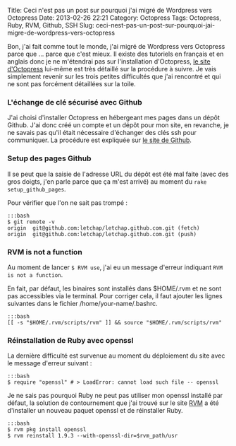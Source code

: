 Title: Ceci n'est pas un post sur pourquoi j'ai migré de Wordpress vers Octopress
Date: 2013-02-26 22:21
Category: Octopress
Tags: Octopress, Ruby, RVM, Github, SSH
Slug: ceci-nest-pas-un-post-sur-pourquoi-jai-migre-de-wordpress-vers-octopress

Bon, j'ai fait comme tout le monde, j'ai migré de Wordpress vers Octopress parce que ... parce que c'est mieux. Il existe des tutoriels en français et en anglais donc je ne m'étendrai pas sur l'installation d'Octopress, [le site d'Octopress](http://octopress.org/) lui-même est très détaillé sur la procédure à suivre. Je vais simplement revenir sur les trois petites difficultés que j'ai rencontré et qui ne sont pas forcément détaillées sur la toile.

### L'échange de clé sécurisé avec Github

J'ai choisi d'installer Octopress en hébergeant mes pages dans un dépôt Github. J'ai donc créé un compte et un dépôt pour mon site, en revanche, je ne savais pas qu'il était nécessaire d'échanger des clés ssh pour communiquer. La procédure est expliquée sur [le site de Github](https://help.github.com/articles/generating-ssh-keys "Générer un clé ssh").

### Setup des pages Github

Il se peut que la saisie de l'adresse URL du dépôt est été mal faite (avec des gros doigts, j'en parle parce que ça m'est arrivé) au moment du `rake setup_github_pages`.

Pour vérifier que l'on ne sait pas trompé :

	:::bash
    $ git remote -v
    origin	git@github.com:letchap/letchap.github.com.git (fetch)
    origin	git@github.com:letchap/letchap.github.com.git (push)

### RVM is not a function

Au moment de lancer `$ RVM use`, j'ai eu un message d'erreur indiquant `RVM is not a function`.

En fait, par défaut, les binaires sont installés dans $HOME/.rvm et ne sont pas accessibles via le terminal. Pour corriger cela, il faut ajouter les lignes suivantes dans le fichier /home/your-name/.bashrc.

    :::bash
	[[ -s "$HOME/.rvm/scripts/rvm" ]] && source "$HOME/.rvm/scripts/rvm"


### Réinstallation de Ruby avec openssl

La dernière difficulté est survenue au moment du déploiement du site avec le message d'erreur suivant :

	:::bash
    $ require "openssl" # > LoadError: cannot load such file -- openssl


Je ne sais pas pourquoi Ruby ne peut pas utiliser mon openssl installé par défaut, la solution de contournement que j'ai trouvé sur le site [RVM](https://rvm.io/packages/openssl/) a été d'installer un nouveau paquet openssl et de réinstaller Ruby.

	:::bash
    $ rvm pkg install openssl
    $ rvm reinstall 1.9.3 --with-openssl-dir=$rvm_path/usr


